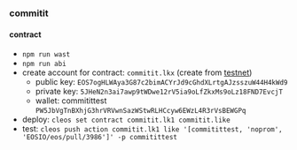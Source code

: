 ### commitit

#### contract
- `npm run wast`
- `npm run abi`
- create account for contract: `commitit.lkx` (create from [testnet](http://203.195.171.163:8081))
  + public key: `EOS7ogHLWAya3G87c2bimACYrJd9cGhdXLrtgAJzsszuW44H4kWd9`
  + private key: `5JHeN2n3ai7awp9tWDwe12rV5ia9oLfZkxMs9oLz18FND7EvcjT`
  + wallet: commitittest `PW5JbVgTnBXhjG3hrVRVwnSazWStwRLHCcyw6EWzL4R3rVsBEWGPq`
- deploy: `cleos set contract commitit.lk1 commitit.like`
- test: `cleos push action commitit.lk1 like '[commitittest, 'noprom', 'EOSIO/eos/pull/3986']' -p commitittest`
